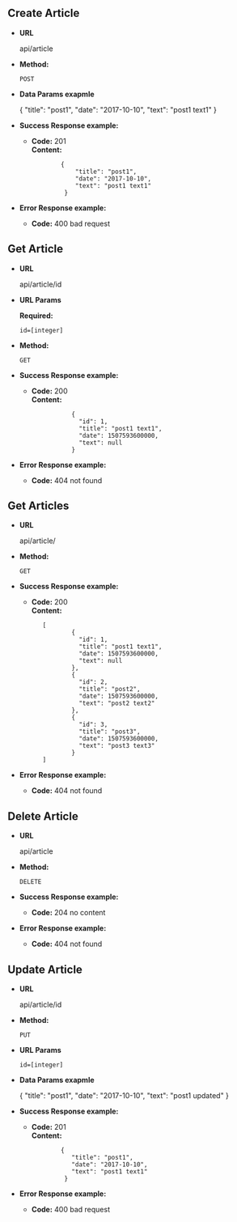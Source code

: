 **Create Article**
----
* **URL**

  api/article

* **Method:**

    `POST`

* **Data Params exapmle**

  {
  	"title": "post1",
  	"date": "2017-10-10",
  	"text": "post1 text1"
  }

* **Success Response example:**

  * **Code:** 201 <br />
    **Content:** 
    
                {
                 	"title": "post1",
                 	"date": "2017-10-10",
                 	"text": "post1 text1"
                 }
 
* **Error Response example:**
  * **Code:** 400 bad request
  
**Get Article**
----
* **URL**

  api/article/id


*  **URL Params**
  
     **Required:**
   
     `id=[integer]`

* **Method:**

    `GET`

* **Success Response example:**

  * **Code:** 200 <br />
    **Content:** 
    
                   {
                     "id": 1,
                     "title": "post1 text1",
                     "date": 1507593600000,
                     "text": null
                   }
 
 * **Error Response example:**
     * **Code:** 404 not found
     
 **Get Articles**
 ----
 * **URL**
 
   api/article/
 
 * **Method:**
 
     `GET`
 
 * **Success Response example:**
 
   * **Code:** 200 <br />
     **Content:** 
     
            [
                    {
                      "id": 1,
                      "title": "post1 text1",
                      "date": 1507593600000,
                      "text": null
                    },
                    {
                      "id": 2,
                      "title": "post2",
                      "date": 1507593600000,
                      "text": "post2 text2"
                    },
                    {
                      "id": 3,
                      "title": "post3",
                      "date": 1507593600000,
                      "text": "post3 text3"
                    }
            ]
  
 * **Error Response example:**
   * **Code:** 404 not found
 
 
  **Delete Article**
  ----
  * **URL**
  
    api/article
  
  * **Method:**
  
      `DELETE`
  
  * **Success Response example:**
  
    * **Code:** 204 no content <br />
   
  * **Error Response example:**
    * **Code:** 404 not found
    
 **Update Article**
 ----
 * **URL**
 
   api/article/id
 
 * **Method:**
 
     `PUT`
   
 *  **URL Params**
  
    `id=[integer]`
 
 * **Data Params exapmle**
 
   {
   	"title": "post1",
   	"date": "2017-10-10",
   	"text": "post1 updated"
   }
 
 * **Success Response example:**
 
   * **Code:** 201 <br />
     **Content:** 
     
                 {
                  	"title": "post1",
                  	"date": "2017-10-10",
                  	"text": "post1 text1"
                  }
  
 * **Error Response example:**
   * **Code:** 400 bad request